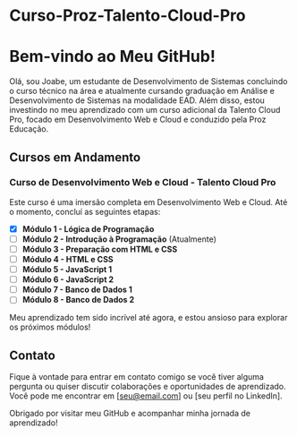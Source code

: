 # Curso-Proz-Talento-Cloud-Pro

# Bem-vindo ao Meu GitHub!

Olá, sou Joabe, um estudante de Desenvolvimento de Sistemas concluindo o curso técnico na área e atualmente cursando graduação em Análise e Desenvolvimento de Sistemas na modalidade EAD. Além disso, estou investindo no meu aprendizado com um curso adicional da Talento Cloud Pro, focado em Desenvolvimento Web e Cloud e conduzido pela Proz Educação.

## Cursos em Andamento

### Curso de Desenvolvimento Web e Cloud - Talento Cloud Pro

Este curso é uma imersão completa em Desenvolvimento Web e Cloud. Até o momento, concluí as seguintes etapas:

- [x] **Módulo 1 - Lógica de Programação**
- [ ] **Módulo 2 - Introdução à Programação** (Atualmente)
- [ ] **Módulo 3 - Preparação com HTML e CSS**
- [ ] **Módulo 4 - HTML e CSS**
- [ ] **Módulo 5 - JavaScript 1**
- [ ] **Módulo 6 - JavaScript 2**
- [ ] **Módulo 7 - Banco de Dados 1**
- [ ] **Módulo 8 - Banco de Dados 2**

Meu aprendizado tem sido incrível até agora, e estou ansioso para explorar os próximos módulos!

## Contato

Fique à vontade para entrar em contato comigo se você tiver alguma pergunta ou quiser discutir colaborações e oportunidades de aprendizado. Você pode me encontrar em [seu@email.com] ou [seu perfil no LinkedIn].

Obrigado por visitar meu GitHub e acompanhar minha jornada de aprendizado!
